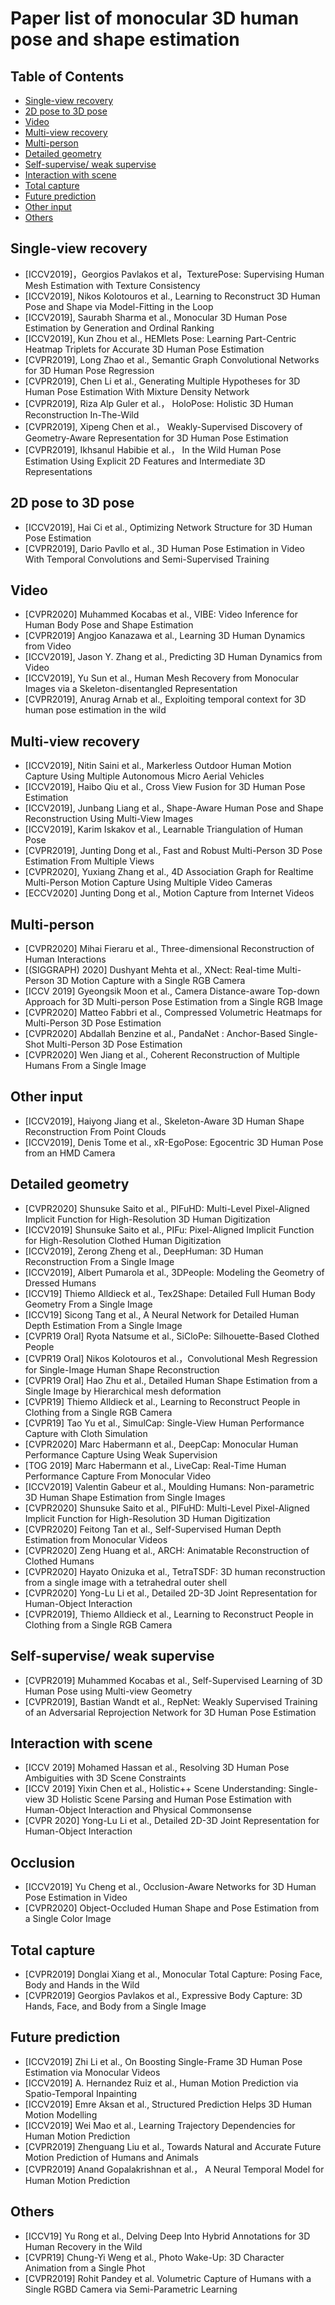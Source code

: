 # Paper list of monocular 3D human pose and shape estimation


## Table of Contents

 - [Single-view recovery](#single-view-recovery)
 - [2D pose to 3D pose](#2D-pose-to-3D-pose)
 - [Video](#Video)
 - [Multi-view recovery](#Multi-view-recovery)
 - [Multi-person](#Multi-person)
 - [Detailed geometry](#Detailed-geometry)
 - [Self-supervise/ weak supervise](#Self-supervise/-weak-supervise)
 - [Interaction with scene](#Interaction-with-scene)
 - [Total capture](#Total-capture)
 - [Future prediction](#Future-prediction)
 - [Other input](#Other-input)
 - [Others](#Others)


## Single-view recovery

 - [ICCV2019]，Georgios Pavlakos et al，TexturePose: Supervising Human Mesh Estimation with Texture Consistency
 - [ICCV2019], Nikos Kolotouros et al., Learning to Reconstruct 3D Human Pose and Shape via Model-Fitting in the Loop
 - [ICCV2019], Saurabh Sharma et al., Monocular 3D Human Pose Estimation by Generation and Ordinal Ranking
 - [ICCV2019], Kun Zhou et al., HEMlets Pose: Learning Part-Centric Heatmap Triplets for Accurate 3D Human Pose Estimation
 - [CVPR2019], Long Zhao et al., Semantic Graph Convolutional Networks for 3D Human Pose Regression
 - [CVPR2019], Chen Li et al., Generating Multiple Hypotheses for 3D Human Pose Estimation With Mixture Density Network
 - [CVPR2019], Riza Alp Guler et al.， HoloPose: Holistic 3D Human Reconstruction In-The-Wild
 - [CVPR2019], Xipeng Chen et al.， Weakly-Supervised Discovery of Geometry-Aware Representation for 3D Human Pose Estimation
 - [CVPR2019], Ikhsanul Habibie et al.， In the Wild Human Pose Estimation Using Explicit 2D Features and Intermediate 3D Representations

## 2D pose to 3D pose

 - [ICCV2019], Hai Ci et al., Optimizing Network Structure for 3D Human Pose Estimation
 - [CVPR2019], Dario Pavllo et al., 3D Human Pose Estimation in Video With Temporal Convolutions and Semi-Supervised Training
 
 
## Video

 - [CVPR2020] Muhammed Kocabas et al., VIBE: Video Inference for Human Body Pose and Shape Estimation 
 - [CVPR2019] Angjoo Kanazawa et al., Learning 3D Human Dynamics from Video
 - [ICCV2019], Jason Y. Zhang et al., Predicting 3D Human Dynamics from Video
 - [ICCV2019], Yu Sun et al., Human Mesh Recovery from Monocular Images via a Skeleton-disentangled Representation
 - [CVPR2019], Anurag Arnab et al., Exploiting temporal context for 3D human pose estimation in the wild 

## Multi-view recovery

 - [ICCV2019], Nitin Saini et al., Markerless Outdoor Human Motion Capture Using Multiple Autonomous Micro Aerial Vehicles
 - [ICCV2019], Haibo Qiu et al., Cross View Fusion for 3D Human Pose Estimation
 - [ICCV2019], Junbang Liang et al., Shape-Aware Human Pose and Shape Reconstruction Using Multi-View Images
 - [ICCV2019], Karim Iskakov et al., Learnable Triangulation of Human Pose
 - [CVPR2019], Junting Dong et al., Fast and Robust Multi-Person 3D Pose Estimation From Multiple Views
 - [CVPR2020], Yuxiang Zhang et al., 4D Association Graph for Realtime Multi-Person Motion Capture Using Multiple Video Cameras
 - [ECCV2020] Junting Dong et al., Motion Capture from Internet Videos

## Multi-person

 - [CVPR2020] Mihai Fieraru et al., Three-dimensional Reconstruction of Human Interactions
 - [(SIGGRAPH) 2020] Dushyant Mehta et al., XNect: Real-time Multi-Person 3D Motion Capture with a Single RGB Camera
 - [ICCV 2019] Gyeongsik Moon et al., Camera Distance-aware Top-down Approach for 3D Multi-person Pose Estimation from a Single RGB Image
 - [CVPR2020] Matteo Fabbri et al., Compressed Volumetric Heatmaps for Multi-Person 3D Pose Estimation
 - [CVPR2020] Abdallah Benzine et al., PandaNet : Anchor-Based Single-Shot Multi-Person 3D Pose Estimation
 - [CVPR2020] Wen Jiang et al., Coherent Reconstruction of Multiple Humans From a Single Image


## Other input

 - [ICCV2019], Haiyong Jiang et al., Skeleton-Aware 3D Human Shape Reconstruction From Point Clouds
 - [ICCV2019], Denis Tome et al., xR-EgoPose: Egocentric 3D Human Pose from an HMD Camera
 
## Detailed geometry
 
 - [CVPR2020] Shunsuke Saito et al., PIFuHD: Multi-Level Pixel-Aligned Implicit Function for High-Resolution 3D Human Digitization
 - [ICCV2019] Shunsuke Saito et al., PIFu: Pixel-Aligned Implicit Function for High-Resolution Clothed Human Digitization
 - [ICCV2019], Zerong Zheng et al., DeepHuman: 3D Human Reconstruction From a Single Image
 - [ICCV2019], Albert Pumarola et al., 3DPeople: Modeling the Geometry of Dressed Humans
 - [ICCV19] Thiemo Alldieck et al., Tex2Shape: Detailed Full Human Body Geometry From a Single Image
 - [ICCV19] Sicong Tang et al., A Neural Network for Detailed Human Depth Estimation From a Single Image
 - [CVPR19 Oral] Ryota Natsume et al., SiCloPe: Silhouette-Based Clothed People 
 - [CVPR19 Oral] Nikos Kolotouros et al.，Convolutional Mesh Regression for Single-Image Human Shape Reconstruction
 - [CVPR19 Oral] Hao Zhu et al., Detailed Human Shape Estimation from a Single Image by Hierarchical mesh deformation
 - [CVPR19] Thiemo Alldieck et al., Learning to Reconstruct People in Clothing from a Single RGB Camera
 - [CVPR19] Tao Yu et al., SimulCap: Single-View Human Performance Capture with Cloth Simulation
 - [CVPR2020] Marc Habermann et al., DeepCap: Monocular Human Performance Capture Using Weak Supervision 
 - [TOG 2019] Marc Habermann et al., LiveCap: Real-Time Human Performance Capture From Monocular Video
 - [ICCV2019] Valentin Gabeur et al., Moulding Humans: Non-parametric 3D Human Shape Estimation from Single Images
 - [CVPR2020] Shunsuke Saito et al., PIFuHD: Multi-Level Pixel-Aligned Implicit Function for High-Resolution 3D Human Digitization
 - [CVPR2020] Feitong Tan et al., Self-Supervised Human Depth Estimation from Monocular Videos
 - [CVPR2020] Zeng Huang et al., ARCH: Animatable Reconstruction of Clothed Humans
 - [CVPR2020] Hayato Onizuka et al., TetraTSDF: 3D human reconstruction from a single image with a tetrahedral outer shell
 - [CVPR2020] Yong-Lu Li et al., Detailed 2D-3D Joint Representation for Human-Object Interaction
 - [CVPR2019], Thiemo Alldieck et al., Learning to Reconstruct People in Clothing from a Single RGB Camera


## Self-supervise/ weak supervise
 
 - [CVPR2019] Muhammed Kocabas et al., Self-Supervised Learning of 3D Human Pose using Multi-view Geometry
 - [CVPR2019], Bastian Wandt et al., RepNet: Weakly Supervised Training of an Adversarial Reprojection Network for 3D Human Pose Estimation
 
 
## Interaction with scene

 - [ICCV 2019] Mohamed Hassan et al., Resolving 3D Human Pose Ambiguities with 3D Scene Constraints 
 - [ICCV 2019] Yixin Chen et al., Holistic++ Scene Understanding: Single-view 3D Holistic Scene Parsing and Human Pose Estimation with Human-Object Interaction and Physical Commonsense 
 - [CVPR 2020] Yong-Lu Li et al., Detailed 2D-3D Joint Representation for Human-Object Interaction
 
## Occlusion

 - [ICCV2019] Yu Cheng et al., Occlusion-Aware Networks for 3D Human Pose Estimation in Video
 - [CVPR2020] Object-Occluded Human Shape and Pose Estimation from a Single Color Image
 
## Total capture

 - [CVPR2019] Donglai Xiang et al., Monocular Total Capture: Posing Face, Body and Hands in the Wild
 - [CVPR2019] Georgios Pavlakos et al., Expressive Body Capture: 3D Hands, Face, and Body from a Single Image
 

 
## Future prediction
 - [ICCV2019] Zhi Li et al., On Boosting Single-Frame 3D Human Pose Estimation via Monocular Videos
 - [ICCV2019] A. Hernandez Ruiz et al., Human Motion Prediction via Spatio-Temporal Inpainting
 - [ICCV2019] Emre Aksan et al., Structured Prediction Helps 3D Human Motion Modelling
 - [ICCV2019] Wei Mao et al., Learning Trajectory Dependencies for Human Motion Prediction
 - [CVPR2019] Zhenguang Liu et al., Towards Natural and Accurate Future Motion Prediction of Humans and Animals
 - [CVPR2019] Anand Gopalakrishnan et al.， A Neural Temporal Model for Human Motion Prediction
 
 
## Others
 
 - [ICCV19] Yu Rong et al., Delving Deep Into Hybrid Annotations for 3D Human Recovery in the Wild 
 - [CVPR19] Chung-Yi Weng et al., Photo Wake-Up: 3D Character Animation from a Single Phot
 - [CVPR2019] Rohit Pandey et al. Volumetric Capture of Humans with a Single RGBD Camera via Semi-Parametric Learning
